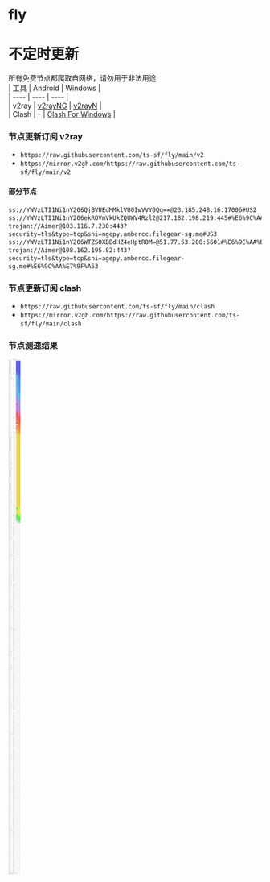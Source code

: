 # fly
# 不定时更新
所有免费节点都爬取自网络，请勿用于非法用途  
|  工具  | Android  | Windows  |  
|  ----  | ----   | ----  |  
| v2ray  | [v2rayNG](https://github.com/2dust/v2rayNG/releases) | [v2rayN](https://github.com/2dust/v2rayN/releases) |  
| Clash  | - | [Clash For Windows](https://github.com/2dust/clashN/releases) | 
  
### 节点更新订阅  v2ray
- `https://raw.githubusercontent.com/ts-sf/fly/main/v2`  
- `https://mirror.v2gh.com/https://raw.githubusercontent.com/ts-sf/fly/main/v2`  

#### 部分节点  
``` 
ss://YWVzLTI1Ni1nY206QjBVUEdMMklVU0IwVVY0Qg==@23.185.248.16:17006#US2
ss://YWVzLTI1Ni1nY206ekROVmVkUkZQUWV4Rzl2@217.182.198.219:445#%E6%9C%AA%E7%9F%A5%201.7MB%2Fs
trojan://Aimer@103.116.7.230:443?security=tls&type=tcp&sni=ngepy.ambercc.filegear-sg.me#US3
ss://YWVzLTI1Ni1nY206WTZSOXBBdHZ4eHptR0M=@51.77.53.200:5601#%E6%9C%AA%E7%9F%A52%201.3MB%2Fs
trojan://Aimer@108.162.195.82:443?security=tls&type=tcp&sni=agepy.ambercc.filegear-sg.me#%E6%9C%AA%E7%9F%A53
```
### 节点更新订阅  clash
- `https://raw.githubusercontent.com/ts-sf/fly/main/clash`  
- `https://mirror.v2gh.com/https://raw.githubusercontent.com/ts-sf/fly/main/clash`  

### 节点测速结果
![image](traffic.png)
